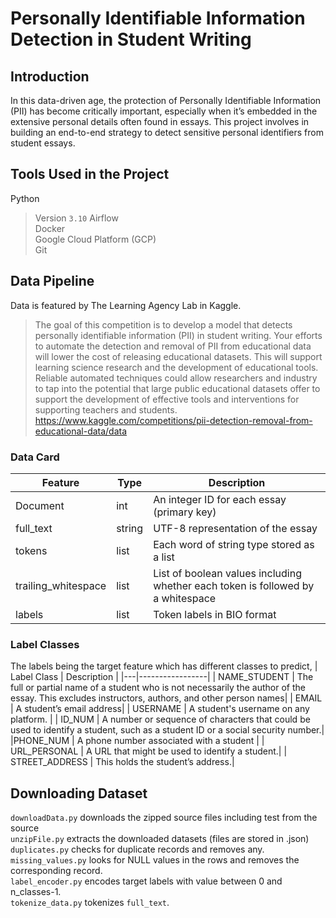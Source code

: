 # Personally Identifiable Information Detection in Student Writing

## Introduction
In this data-driven age, the protection of Personally Identifiable Information (PII) has become critically important, especially when it’s 
embedded in the extensive personal details often found in essays.  This project involves in building an end-to-end strategy to detect sensitive personal identifiers from student essays.

## Tools Used in the Project
Python <br>
> Version `3.10`
Airflow <br>
Docker <br>
Google Cloud Platform (GCP) <br>
Git <br>

## Data Pipeline
Data is featured by The Learning Agency Lab in Kaggle.
> The goal of this competition is to develop a model that detects personally identifiable information (PII) in student writing. Your efforts to automate the detection and removal of PII from educational data will lower the cost of releasing educational datasets. This will support learning science research and the development of educational tools. Reliable automated techniques could allow researchers and industry to tap into the potential that large public educational datasets offer to support the development of effective tools and interventions for supporting teachers and students.
https://www.kaggle.com/competitions/pii-detection-removal-from-educational-data/data

### Data Card
| Feature | Type | Description |
|----------------|----------------|-----------------|
| Document | int  | An integer ID for each essay (primary key) |
| full_text | string  | UTF-8 representation of the essay  |
| tokens | list  | Each word of string type stored as a list  |
| trailing_whitespace | list | List of boolean values including whether each token is followed by a whitespace |
| labels | list | Token labels in BIO format |

### Label Classes
The labels being the target feature which has different classes to predict,
| Label Class | Description |
|---|-----------------|
| NAME_STUDENT | The full or partial name of a student who is not necessarily the author of the essay. This excludes instructors, authors, and other person names|
| EMAIL | A student’s email address|
| USERNAME | A student's username on any platform. |
| ID_NUM | A number or sequence of characters that could be used to identify a student, such as a student ID or a social security number.|
|PHONE_NUM | A phone number associated with a student |
| URL_PERSONAL | A URL that might be used to identify a student.|
| STREET_ADDRESS | This holds the student’s address.|

## Downloading Dataset
`downloadData.py` downloads the zipped source files including test from the source <br>
`unzipFile.py` extracts the downloaded datasets (files are stored in .json) <br>
`duplicates.py` checks for duplicate records and removes any. <br>
`missing_values.py` looks for NULL values in the rows and removes the corresponding record. <br>
`label_encoder.py` encodes target labels with value between 0 and n_classes-1. <br>
`tokenize_data.py` tokenizes `full_text`. <br> 
